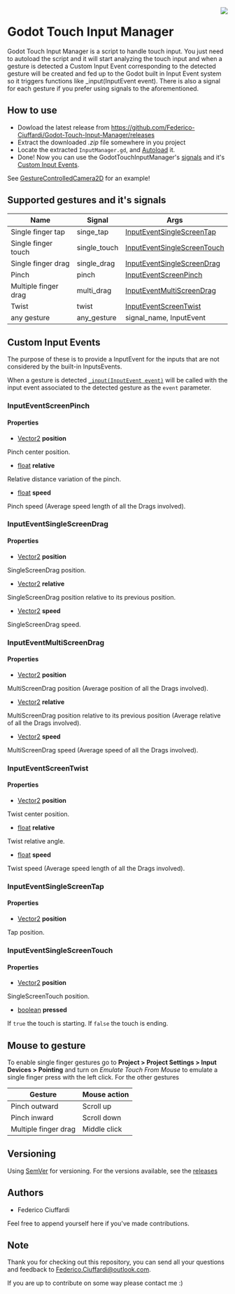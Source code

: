 <img src="https://i.imgur.com/HxwBAK2.png" align="right" />

# Godot Touch Input Manager
Godot Touch Input Manager is a script to handle touch input. You just need to autoload the script and it will start analyzing the touch input and when a gesture is detected a Custom Input Event corresponding to the detected gesture will be created and fed up to the Godot built in Input Event system so  it triggers functions like _input(InputEvent event).  There is also a signal for each gesture if you prefer using signals to the aforementioned. 

## How to use
* Dowload the latest release from https://github.com/Federico-Ciuffardi/Godot-Touch-Input-Manager/releases
* Extract the downloaded *.zip* file somewhere in you project
* Locate the extracted `InputManager.gd`, and [Autoload](https://docs.godotengine.org/en/3.1/getting_started/step_by_step/singletons_autoload.html) it.
* Done! Now you can use the GodotTouchInputManager's [signals](#supported-gestures-and-its-signals) and it's [Custom Input Events](#custom-input-events).

See [GestureControlledCamera2D](https://github.com/Federico-Ciuffardi/GestureControlledCamera2D) for an example!
## Supported gestures and it's signals
| Name                      | Signal       | Args                                                       |
|---------------------------|--------------|------------------------------------------------------------|
| Single finger tap         | singe_tap    |  [InputEventSingleScreenTap](#inputeventsinglescreentap)   |
| Single finger touch       | single_touch | [InputEventSingleScreenTouch](#inputeventsinglescreentouch)|
| Single finger drag        | single_drag  | [InputEventSingleScreenDrag](#inputeventsinglescreendrag)                       |
| Pinch                     | pinch        | [InputEventScreenPinch](#inputeventscreenpinch)        |
| Multiple finger drag      | multi_drag   | [InputEventMultiScreenDrag](#inputeventmultiscreendrag)|
| Twist                     | twist        | [InputEventScreenTwist](#inputeventscreentwist)        |
| any gesture               | any_gesture  | signal_name, InputEvent                                | 

## Custom Input Events
The purpose of these is to provide a InputEvent for the inputs that are not considered by the built-in InputsEvents.

When a gesture is detected [`_input(InputEvent event)`](https://docs.godotengine.org/en/3.1/classes/class_node.html#class-node-method-input) will be called with the input event associated to the detected gesture as the `event` parameter.


### InputEventScreenPinch

#### Properties

* [Vector2](https://docs.godotengine.org/en/3.1/classes/class_vector2.html#class-vector2) **position**

Pinch center position.

* [float](https://docs.godotengine.org/en/3.1/classes/class_float.html) **relative**

Relative distance variation of the pinch. 

* [float](https://docs.godotengine.org/en/3.1/classes/class_float.html) **speed**

Pinch speed (Average speed length of all the Drags involved).

### InputEventSingleScreenDrag

#### Properties

* [Vector2](https://docs.godotengine.org/en/3.1/classes/class_vector2.html#class-vector2) **position**

SingleScreenDrag position.

* [Vector2](https://docs.godotengine.org/en/3.1/classes/class_vector2.html#class-vector2) **relative**

SingleScreenDrag position relative to its previous position.

* [Vector2](https://docs.godotengine.org/en/3.1/classes/class_vector2.html#class-vector2) **speed**

SingleScreenDrag speed.

### InputEventMultiScreenDrag

#### Properties

* [Vector2](https://docs.godotengine.org/en/3.1/classes/class_vector2.html#class-vector2) **position**

MultiScreenDrag position (Average position of all the Drags involved).

* [Vector2](https://docs.godotengine.org/en/3.1/classes/class_vector2.html#class-vector2) **relative**

MultiScreenDrag position relative to its previous position (Average relative of all the Drags involved).

* [Vector2](https://docs.godotengine.org/en/3.1/classes/class_vector2.html#class-vector2) **speed**

MultiScreenDrag speed (Average speed of all the Drags involved).

### InputEventScreenTwist

#### Properties

* [Vector2](https://docs.godotengine.org/en/3.1/classes/class_vector2.html#class-vector2) **position**

Twist center position.

* [float](https://docs.godotengine.org/en/3.1/classes/class_float.html) **relative**

Twist relative angle.

* [float](https://docs.godotengine.org/en/3.1/classes/class_float.html) **speed**

Twist speed (Average speed length of all the Drags involved).

### InputEventSingleScreenTap

#### Properties

* [Vector2](https://docs.godotengine.org/en/3.1/classes/class_vector2.html#class-vector2) **position**

Tap position.

### InputEventSingleScreenTouch

#### Properties

* [Vector2](https://docs.godotengine.org/en/3.1/classes/class_vector2.html#class-vector2) **position**

SingleScreenTouch position.

* [boolean](https://docs.godotengine.org/en/3.0/classes/class_bool.html) **pressed**

 If `true` the touch is starting. If `false` the touch is ending.



## Mouse to gesture
To enable single finger gestures go to **Project > Project Settings > Input Devices > Pointing** and turn on *Emulate Touch From Mouse* to emulate a single finger press with the left click. For the other gestures 

| Gesture                   | Mouse action                                      |
|---------------------------|---------------------------------------------------|
| Pinch outward             | Scroll up                                         |
| Pinch inward              | Scroll down                                       |
| Multiple finger drag      | Middle click                                      |

## Versioning
Using [SemVer](http://semver.org/) for versioning. For the versions available, see the [releases](https://github.com/Federico-Ciuffardi/IOSU/releases) 

## Authors
* Federico Ciuffardi

Feel free to append yourself here if you've made contributions.

## Note
Thank you for checking out this repository, you can send all your questions and feedback to Federico.Ciuffardi@outlook.com.

If you are up to contribute on some way please contact me :)

